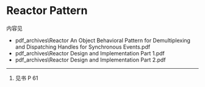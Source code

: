 # Reactor Pattern

内容见

- pdf_archives\Reactor An Object Behavioral Pattern for Demultiplexing and Dispatching Handles for Synchronous Events.pdf
- pdf_archives\Reactor Design and Implementation Part 1.pdf
- pdf_archives\Reactor Design and Implementation Part 2.pdf

---

1. 见书 P 61
